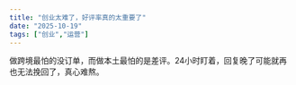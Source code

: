 ```yaml
---
title: "创业太难了，好评率真的太重要了"
date: "2025-10-19"
tags: ["创业","运营"]
---
```

做跨境最怕的没订单，而做本土最怕的是差评。24小时盯着，回复晚了可能就再也无法挽回了，真心难熬。
